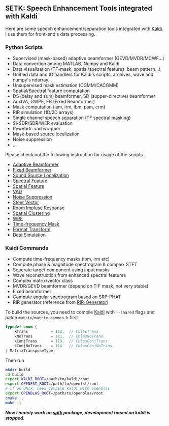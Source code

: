 ## SETK: Speech Enhancement Tools integrated with Kaldi

Here are some speech enhancement/separation tools integrated with [Kaldi](https://github.com/kaldi-asr/kaldi). I use them for front-end's data processing.

### Python Scripts

* Supervised (mask-based) adaptive beamformer (GEVD/MVDR/MCWF...)
* Data convertion among MATLAB, Numpy and Kaldi
* Data visualization (TF-mask, spatial/spectral features, beam pattern...)
* Unified data and IO handlers for Kaldi's scripts, archives, wave and numpy's ndarray...
* Unsupervised mask estimation (CGMM/CACGMM)
* Spatial/Spectral feature computation
* DS (delay and sum) beamformer, SD (supper-directive) beamformer
* AuxIVA, GWPE, FB (Fixed Beamformer)
* Mask computation (iam, irm, ibm, psm, crm)
* RIR simulation (1D/2D arrays)
* Single channel speech separation (TF spectral masking)
* Si-SDR/SDR/WER evaluation
* Pywebrtc vad wrapper
* Mask-based source localization
* Noise suppression
* ...

Please check out the following instruction for usage of the scripts.

* [Adaptive Beamformer](doc/adaptive_beamformer)
* [Fixed Beamformer](doc/fixed_beamformer)
* [Sound Source Localization](doc/ssl)
* [Spectral Feature](doc/spectral_feature)
* [Spatial Feature](doc/spatial_feature)
* [VAD](doc/vad)
* [Noise Suppression](doc/ns)
* [Steer Vector](doc/steer_vector)
* [Room Impluse Response](doc/rir)
* [Spatial Clustering](doc/spatial_clustering)
* [WPE](doc/wpe)
* [Time-frequency Mask](doc/tf_mask)
* [Format Transform](doc/format_transform)
* [Data Simulation](doc/data_simu)

### Kaldi Commands

* Compute time-frequency masks (ibm, irm etc)
* Compute phase & magnitude spectrogram & complex STFT
* Seperate target component using input masks
* Wave reconstruction from enhanced spectral features
* Complex matrix/vector class
* MVDR/GEVD beamformer (depend on T-F mask, not very stable)
* Fixed beamformer
* Compute angular spectrogram based on SRP-PHAT
* RIR generator (reference from [RIR-Generator](https://github.com/ehabets/RIR-Generator))

To build the sources, you need to compile [Kaldi](https://github.com/kaldi-asr/kaldi) with `--shared` flags and patch `matrix/matrix-common.h` first
```c++
typedef enum {
    kTrans          = 112,  // CblasTrans
    kNoTrans        = 111,  // CblasNoTrans
    kConjTrans      = 113,  // CblasConjTrans
    kConjNoTrans    = 114   // CblasConjNoTrans
} MatrixTransposeType;
```

Then run
```bash
mkdir build
cd build
export KALDI_ROOT=/path/to/kaldi/root
export OPENFST_ROOT=/path/to/openfst/root
# if on UNIX, need compile kaldi with openblas
export OPENBLAS_ROOT=/path/to/openblas/root
cmake ..
make -j
```

***Now I mainly work on [sptk](scripts) package, development based on kaldi is stopped.***

